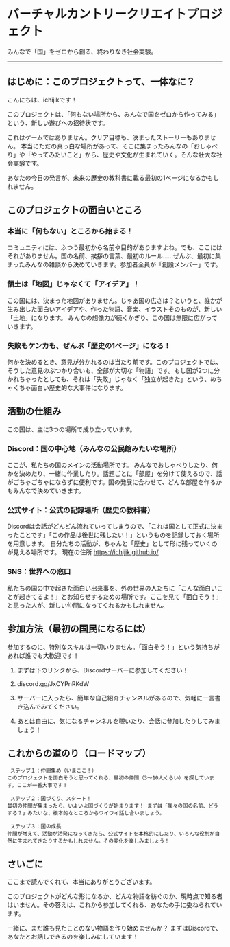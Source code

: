 # バーチャルカントリークリエイトプロジェクト 
みんなで「国」をゼロから創る、終わりなき社会実験。

---

## はじめに：このプロジェクトって、一体なに？

こんにちは、ichijikです！

このプロジェクトは、「何もない場所から、みんなで国をゼロから作ってみる」という、新しい遊びへの招待状です。

これはゲームではありません。クリア目標も、決まったストーリーもありません。
本当にただの真っ白な場所があって、そこに集まったみんなの「おしゃべり」や「やってみたいこと」から、歴史や文化が生まれていく。そんな壮大な社会実験です。

あなたの今日の発言が、未来の歴史の教科書に載る最初の1ページになるかもしれません。


##  このプロジェクトの面白いところ

###  本当に「何もない」ところから始まる！
コミュニティには、ふつう最初から名前や目的がありますよね。でも、ここにはそれがありません。国の名前、挨拶の言葉、最初のルール……ぜんぶ、最初に集まったみんなの雑談から決めていきます。参加者全員が「創設メンバー」です。

###  領土は「地図」じゃなくて「アイデア」！
この国には、決まった地図がありません。じゃあ国の広さは？というと、誰かが生み出した面白いアイデアや、作った物語、音楽、イラストそのものが、新しい「土地」になります。 みんなの想像力が続くかぎり、この国は無限に広がっていきます。

###  失敗もケンカも、ぜんぶ「歴史の1ページ」になる！
何かを決めるとき、意見が分かれるのは当たり前です。このプロジェクトでは、そうした意見のぶつかり合いも、全部が大切な「物語」です。もし国が2つに分かれちゃったとしても、それは「失敗」じゃなく「独立が起きた」という、めちゃくちゃ面白い歴史的な大事件になります。


##  活動の仕組み

この国は、主に3つの場所で成り立っています。

###  Discord：国の中心地（みんなの公民館みたいな場所）
ここが、私たちの国のメインの活動場所です。
みんなでおしゃべりしたり、何かを決めたり、一緒に作業したり。話題ごとに「部屋」を分けて使えるので、話がごちゃごちゃにならずに便利です。国の発展に合わせて、どんな部屋を作るかもみんなで決めていきます。

###  公式サイト：公式の記録場所（歴史の教科書）
Discordは会話がどんどん流れていってしまうので、「これは国として正式に決まったことです」「この作品は後世に残したい！」というものを記録しておく場所を用意します。
自分たちの活動が、ちゃんと「歴史」として形に残っていくのが見える場所です。
現在の住所 https://ichijik.github.io/

###  SNS：世界への窓口
私たちの国の中で起きた面白い出来事を、外の世界の人たちに「こんな面白いことが起きてるよ！」とお知らせするための場所です。ここを見て「面白そう！」と思った人が、新しい仲間になってくれるかもしれません。


##  参加方法（最初の国民になるには）

参加するのに、特別なスキルは一切いりません。「面白そう！」という気持ちがあれば誰でも大歓迎です！

1.  まずは下のリンクから、Discordサーバーに参加してください！
2.  discord.gg/JxCYPnRKdW
    
3.  サーバーに入ったら、簡単な自己紹介チャンネルがあるので、気軽に一言書き込んでみてください。
4.  あとは自由に、気になるチャンネルを覗いたり、会話に参加したりしてみましょう！


##  これからの道のり（ロードマップ）

     ステップ１：仲間集め（いまここ！）
    このプロジェクトを面白そうと思ってくれる、最初の仲間（3〜10人くらい）を探しています。ここが一番大事です！

     ステップ２：国づくり、スタート！
    最初の仲間が集まったら、いよいよ国づくりが始まります！ まずは「我々の国の名前、どうする？」みたいな、根本的なところからワイワイ話し合いましょう。

     ステップ３：国の成長
    仲間が増えて、活動が活発になってきたら、公式サイトを本格的にしたり、いろんな役割が自然に生まれてきたりするかもしれません。その変化を楽しみましょう！


##  さいごに

ここまで読んでくれて、本当にありがとうございます。

このプロジェクトがどんな形になるか、どんな物語を紡ぐのか、現時点で知る者はいません。その答えは、これから参加してくれる、あなたの手に委ねられています。

  一緒に、まだ誰も見たことのない物語を作り始めませんか？
まずはDiscordで、あなたとお話しできるのを楽しみにしています！